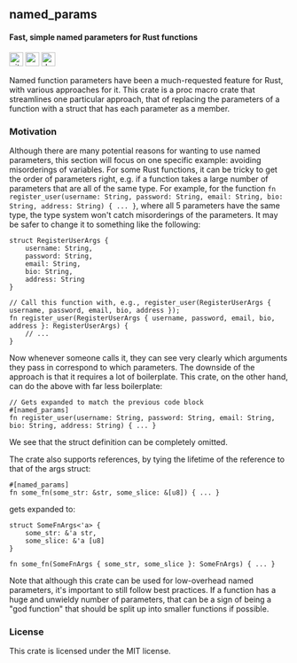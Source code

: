 ## named\_params

#### Fast, simple named parameters for Rust functions

<a href="https://github.com/michaeleisel/named_params"><img
    alt="github"
    src="https://img.shields.io/badge/github-michaeleisel/named_params-228b22?style=for-the-badge&labelColor=555555&logo=github"
    height="25"
/></a>
<a href="https://crates.io/crates/named_params"><img
    alt="crates.io"
    src="https://img.shields.io/crates/v/named_params.svg?style=for-the-badge&color=e37602&logo=rust"
    height="25"
/></a>
<a href="https://docs.rs/named_params/latest/named_params"><img
    alt="docs.rs"
    src="https://img.shields.io/badge/docs.rs-named_params-3b74d1?style=for-the-badge&labelColor=555555&logo=docs.rs"
    height="25"
/></a>

Named function parameters have been a much-requested feature for Rust, with various approaches for it. This crate is a proc macro crate that streamlines one particular approach, that of replacing the parameters of a function with a struct that has each parameter as a member.

### Motivation

Although there are many potential reasons for wanting to use named parameters, this section will focus on one specific example: avoiding misorderings of variables. For some Rust functions, it can be tricky to get the order of parameters right, e.g. if a function takes a large number of parameters that are all of the same type. For example, for the function `fn register_user(username: String, password: String, email: String, bio: String, address: String) { ... }`, where all 5 parameters have the same type, the type system won't catch misorderings of the parameters. It may be safer to change it to something like the following:
```
struct RegisterUserArgs {
    username: String,
    password: String,
    email: String,
    bio: String,
    address: String
}

// Call this function with, e.g., register_user(RegisterUserArgs { username, password, email, bio, address });
fn register_user(RegisterUserArgs { username, password, email, bio, address }: RegisterUserArgs) {
    // ...
}
```

Now whenever someone calls it, they can see very clearly which arguments they pass in correspond to which parameters. The downside of the approach is that it requires a lot of boilerplate. This crate, on the other hand, can do the above with far less boilerplate:
```
// Gets expanded to match the previous code block
#[named_params]
fn register_user(username: String, password: String, email: String, bio: String, address: String) { ... }
```

We see that the struct definition can be completely omitted.

The crate also supports references, by tying the lifetime of the reference to that of the args struct:

```
#[named_params]
fn some_fn(some_str: &str, some_slice: &[u8]) { ... }
```
gets expanded to:
```
struct SomeFnArgs<'a> {
    some_str: &'a str,
    some_slice: &'a [u8]
}

fn some_fn(SomeFnArgs { some_str, some_slice }: SomeFnArgs) { ... }
```

Note that although this crate can be used for low-overhead named parameters, it's important to still follow best practices. If a function has a huge and unwieldy number of parameters, that can be a sign of being a "god function" that should be split up into smaller functions if possible.

### License

This crate is licensed under the MIT license.
